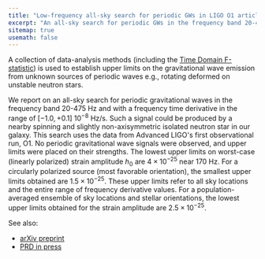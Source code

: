 ```yaml
---
title: "Low-frequency all-sky search for periodic GWs in LIGO O1 article accepted to PRD"
excerpt: "An all-sky search for periodic GWs in the frequency band 20-475 Hz"
sitemap: true
usemath: false  
---
```


A collection of data-analysis methods (including the [Time Domain F-statistic](https://github.com/mbejger/polgraw-allsky)) is used to establish upper limits on the gravitational wave emission from unknown sources of periodic waves e.g., rotating deformed on unstable neutron stars.

We report on an all-sky search for periodic gravitational waves in the frequency band 20-475 Hz and with a frequency time derivative in the range of $[-1.0, +0.1]\ 10^{-8}$ Hz/s. Such a signal could be produced by a nearby spinning and slightly non-axisymmetric isolated neutron star in our galaxy. This search uses the data from Advanced LIGO's first observational run, O1. No periodic gravitational wave signals were observed, and upper limits were placed on their strengths. The lowest upper limits on worst-case (linearly polarized) strain amplitude $h_0$ are $4\times 10^{-25}$ near 170 Hz. For a circularly polarized source (most favorable orientation), the smallest upper limits obtained are $1.5\times 10^{-25}$. These upper limits refer to all sky locations and the entire range of frequency derivative values. For a population-averaged ensemble of sky locations and stellar orientations, the lowest upper limits obtained for the strain amplitude are $2.5\times 10^{-25}$. 

See also: 
 
* [arXiv preprint](https://arxiv.org/abs/1707.02667)
* [PRD in press](https://journals.aps.org/prd/abstract/10.1103/PhysRevD.96.062002) 

